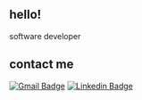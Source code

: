 ## hello!

software developer

## contact me 

[![Gmail Badge](https://img.shields.io/badge/-Gmail-%23EA4335?style=for-the-badge&logo=gmail&logoColor=white&link=mailto:bnorbiatos@gmail.com)](mailto:bnorbiatos@gmail.com)
[![Linkedin Badge](https://img.shields.io/badge/-LinkedIn-%230077B5?style=for-the-badge&logo=linkedin&logoColor=white&link=https://www.linkedin.com/in/beatriznorbiato/)](https://www.linkedin.com/in/beatriznorbiato/)
